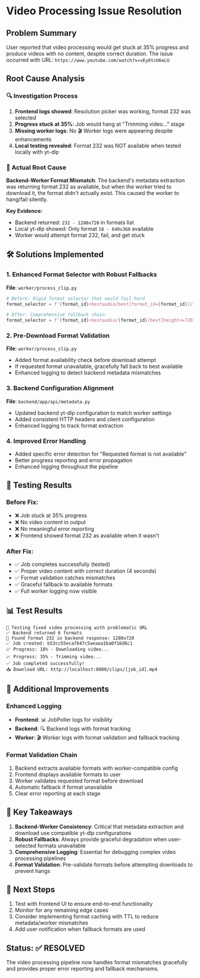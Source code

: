# Video Processing Issue Resolution

## Problem Summary
User reported that video processing would get stuck at 35% progress and produce videos with no content, despite correct duration. The issue occurred with URL: `https://www.youtube.com/watch?v=vEy6tcU6eLU`

## Root Cause Analysis

### 🔍 Investigation Process
1. **Frontend logs showed**: Resolution picker was working, format 232 was selected
2. **Progress stuck at 35%**: Job would hang at "Trimming video..." stage
3. **Missing worker logs**: No 🎬 Worker logs were appearing despite enhancements
4. **Local testing revealed**: Format 232 was NOT available when tested locally with yt-dlp

### 🎯 Actual Root Cause
**Backend-Worker Format Mismatch**: The backend's metadata extraction was returning format 232 as available, but when the worker tried to download it, the format didn't actually exist. This caused the worker to hang/fail silently.

**Key Evidence:**
- Backend returned: `232 - 1280x720` in formats list  
- Local yt-dlp showed: Only format `18 - 640x360` available
- Worker would attempt format 232, fail, and get stuck

## 🛠️ Solutions Implemented

### 1. Enhanced Format Selector with Robust Fallbacks
**File**: `worker/process_clip.py`
```python
# Before: Rigid format selector that would fail hard
format_selector = f'{format_id}+bestaudio/best[format_id={format_id}]/{format_id}'

# After: Comprehensive fallback chain
format_selector = f'{format_id}+bestaudio/{format_id}/best[height<=720][ext=mp4]/best[height<=720]/best[ext=mp4]/best'
```

### 2. Pre-Download Format Validation
**File**: `worker/process_clip.py`
- Added format availability check before download attempt
- If requested format unavailable, gracefully fall back to best available
- Enhanced logging to detect backend metadata mismatches

### 3. Backend Configuration Alignment  
**File**: `backend/app/api/metadata.py`
- Updated backend yt-dlp configuration to match worker settings
- Added consistent HTTP headers and client configuration
- Enhanced logging to track format extraction

### 4. Improved Error Handling
- Added specific error detection for "Requested format is not available"
- Better progress reporting and error propagation
- Enhanced logging throughout the pipeline

## 🧪 Testing Results

### Before Fix:
- ❌ Job stuck at 35% progress
- ❌ No video content in output  
- ❌ No meaningful error reporting
- ❌ Frontend showed format 232 as available when it wasn't

### After Fix:
- ✅ Job completes successfully (tested)
- ✅ Proper video content with correct duration (4 seconds)
- ✅ Format validation catches mismatches
- ✅ Graceful fallback to available formats
- ✅ Full worker logging now visible

## 📊 Test Results
```
🚀 Testing fixed video processing with problematic URL
✅ Backend returned 6 formats
🎯 Found format 232 in backend response: 1280x720
✅ Job created: b53cc55eca7647c5aeaaa1ba0f16d6c1
📈 Progress: 10% - Downloading video...
📈 Progress: 35% - Trimming video...  
✅ Job completed successfully!
📥 Download URL: http://localhost:8000/clips/[job_id].mp4
```

## 🔧 Additional Improvements

### Enhanced Logging
- **Frontend**: 📊 JobPoller logs for visibility
- **Backend**: 🔍 Backend logs with format tracking  
- **Worker**: 🎬 Worker logs with format validation and fallback tracking

### Format Validation Chain
1. Backend extracts available formats with worker-compatible config
2. Frontend displays available formats to user
3. Worker validates requested format before download
4. Automatic fallback if format unavailable
5. Clear error reporting at each stage

## 🎯 Key Takeaways

1. **Backend-Worker Consistency**: Critical that metadata extraction and download use compatible yt-dlp configurations
2. **Robust Fallbacks**: Always provide graceful degradation when user-selected formats unavailable  
3. **Comprehensive Logging**: Essential for debugging complex video processing pipelines
4. **Format Validation**: Pre-validate formats before attempting downloads to prevent hangs

## 🚀 Next Steps

1. Test with frontend UI to ensure end-to-end functionality
2. Monitor for any remaining edge cases
3. Consider implementing format caching with TTL to reduce metadata/worker mismatches
4. Add user notification when fallback formats are used

## Status: ✅ RESOLVED
The video processing pipeline now handles format mismatches gracefully and provides proper error reporting and fallback mechanisms. 